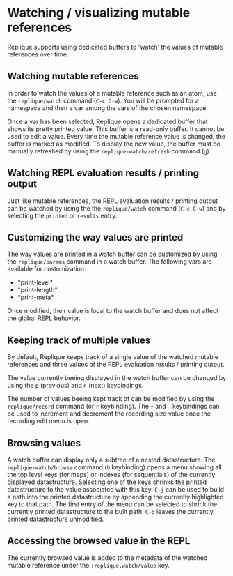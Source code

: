 # Watching / visualizing mutable references

Replique supports using dedicated buffers to 'watch' the values of mutable references over time.

## Watching mutable references

In order to watch the values of a mutable reference such as an atom, use the `replique/watch` command (`C-c C-w`).
You will be prompted for a namespace and then a var among the vars of the chosen namespace. 

Once a var has been selected, Replique opens a dedicated buffer that shows its pretty printed value.
This buffer is a read-only buffer. It cannot be used to edit a value.
Every time the mutable reference value is changed, the buffer is marked as modified.
To display the new value, the buffer must be manually refreshed by using the `replique-watch/refresh` command (`g`).

## Watching REPL evaluation results / printing output

Just like mutable references, the REPL evaluation results / printing output can be watched by using the the `replique/watch` command (`C-c C-w`) and by selecting the `printed` or `results` entry.

## Customizing the way values are printed

The way values are printed in a watch buffer can be customized by using the `replique/params` command in a watch buffer.
The following vars are available for customization:

- \*print-level\*
- \*print-length\*
- \*print-meta\*

Once modified, their value is local to the watch buffer and does not affect the global REPL behavior.

## Keeping track of multiple values

By default, Replique keeps track of a single value of the watched mutable references and three values of the REPL evaluation results / printing output.

The value currently beeing displayed in the watch buffer can be changed by using the `p` (previous) and `n` (next) keybindings.

The number of values beeing kept track of can be modified by using the `replique/record` command (or `r` keybinding).
The `+` and `-` keybindings can be used to increment and decrement the recording size value once the recording edit menu is open.

## Browsing values

A watch buffer can display only a subtree of a nested datastructure.
The `replique-watch/browse` command (`b` keybinding) opens a menu showing all the top level keys (for maps) or indexes (for sequentials) of the currently displayed datastructure.
Selecting one of the keys shrinks the printed datastructure to the value associated with this key.
`C-j` can be used to build a path into the printed datastructure by appending the currently highlighted key to that path.
The first entry of the menu can be selected to shrink the currently printed datastructure to the built path.
`C-g` leaves the currently printed datastructure unmodified.

## Accessing the browsed value in the REPL

The currently browsed value is added to the metadata of the watched mutable reference under the `:replique.watch/value` key.